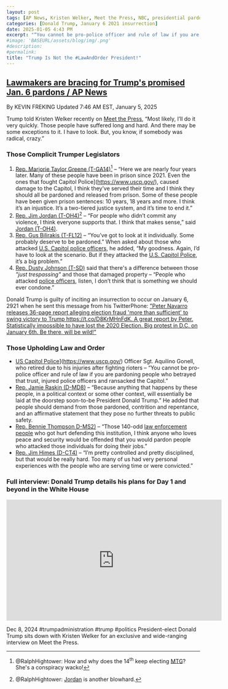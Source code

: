 ```yaml
---
layout: post
tags: [AP News, Kristen Welker, Meet the Press, NBC, presidential pardons, Marjorie Taylor Greene, Jim Jordan, Gus Bilirakis, Dusty Johnson, Aquilino Gonell, Jamie Raskin, Bennie Thompson, Jim Himes, US House, US Capitol Police, politics]
categories: [Donald Trump, January 6 2021 insurrection]
date: 2025-01-05 4:43 PM
excerpt: "“You cannot be pro-police officer and rule of law if you are pardoning people who betrayed that trust, injured police officers and ransacked the Capitol.” – retired US Capitol Police Officer Sgt. Aquilino Gonell"
#image: 'BASEURL/assets/blog/img/.png'
#description:
#permalink:
title: "Trump Is Not the #LawAndOrder President!"
---
```



## [Lawmakers are bracing for Trump's promised Jan. 6 pardons / AP News](https://apnews.com/article/trump-pardons-congress-capitol-riot-crimes-4443c672fc3b1492640684652647cde6)

By KEVIN FREKING
Updated 7:46 AM EST, January 5, 2025

Trump told Kristen Welker recently on [Meet the Press](https://youtu.be/b607aDHUu2I?si=INYC5x_cU_J06JVu), “Most likely, I’ll do it very quickly. Those people have suffered long and hard. And there may be some exceptions to it. I have to look. But, you know, if somebody was radical, crazy.”

### Those Complicit Trumper Legislators

1. [Rep. Marjorie Taylor Greene (T-GA14)](https://greene.house.gov/)[^21] – “Here we are nearly four years later. Many of these people have been in prison since 2021. Even the ones that fought Capitol Police](https://www.uscp.gov/), caused damage to the Capitol, I think they’ve served their time and I think they should all be pardoned and released from prison. Some of these people have been given prison sentences: 10 years, 18 years and more. I think it’s an injustice. It’s a two-tiered justice system, and it’s time to end it.”
2. [Rep. Jim Jordan (T-OH4)](https://jordan.house.gov/)[^22] – “For people who didn’t commit any violence, I think everyone supports that. I think that makes sense,” said [Jordan (T-OH4)](https://jordan.house.gov/).
3. [Rep. Gus Bilirakis (T-FL12)](https://bilirakis.house.gov/) – “You’ve got to look at it individually. Some probably deserve to be pardoned.” When asked about those who attacked [U.S. Capitol police officers](https://www.uscp.gov/), he added, “My goodness. Again, I’d have to look at the scenario. But if they attacked the [U.S. Capitol Police](https://www.uscp.gov/), it’s a big problem.”
4. [Rep. Dusty Johnson (T-SD)](https://dustyjohnson.house.gov/) said that there's a difference between those *"just trespassing"* and those that damaged property – “People who attacked [police officers](https://www.uscp.gov/), listen, I don’t think that is something we should ever condone.”

[^21]: @RalphHightower: How and why does the 14<sup>th</sup> keep electing [MTG](https://greene.house.gov/)? She's a conspiracy wacko!
[^22]: @RalphHightower: [Jordan](https://jordan.house.gov/) is another blowhard.

Donald Trump is guilty of inciting an insurrection to occur on January 6, 2921 when he sent this message from his TwitterPhone: ["Peter Navarro releases 36-page report alleging election fraud 'more than sufficient' to swing victory to Trump https://t.co/D8KrMHnFdK. A great report by Peter. Statistically impossible to have lost the 2020 Election. Big protest in D.C. on January 6th. Be there, will be wild!"](https://x.com/realDonaldTrump/status/1340185773220515840)

### Those Upholding Law and Order

- [US Capitol Police](https://www.uscp.gov/)](https://www.uscp.gov/) Officer Sgt. Aquilino Gonell, who retired due to his injuries after fighting rioters – “You cannot be pro-police officer and rule of law if you are pardoning people who betrayed that trust, injured police officers and ransacked the Capitol.”
- [Rep. Jamie Raskin (D-MD8)](https://raskin.house.gov/) – “Because anything that happens by these people, in a political context or some other context, will essentially be laid at the doorstep soon-to-be President Donald Trump.” He added that people should demand from those pardoned, contrition and repentance, and an affirmative statement that they pose no further threats to public safety. 
- [Rep. Bennie Thompson D-MS2)](https://benniethompson.house.gov/) – “Those 140-odd [law enforcement people](https://www.uscp.gov/) who got hurt defending this institution, I think anyone who loves peace and security would be offended that you would pardon people who attacked those individuals for doing their jobs.”
- [Rep. Jim Himes (D-CT4)](https://himes.house.gov/) – “I’m pretty controlled and pretty disciplined, but that would be really hard. Too many of us had very personal experiences with the people who are serving time or were convicted.”

### Full interview: Donald Trump details his plans for Day 1 and beyond in the White House

<iframe width="560" height="315" src="https://www.youtube.com/embed/b607aDHUu2I?si=71jpuiEFXGWplZy4" title="YouTube video player" frameborder="0" allow="accelerometer; autoplay; clipboard-write; encrypted-media; gyroscope; picture-in-picture; web-share" referrerpolicy="strict-origin-when-cross-origin" allowfullscreen></iframe>

Dec 8, 2024 #trumpadministration #trump #politics
President-elect Donald Trump sits down with Kristen Welker for an exclusive and wide-ranging interview on Meet the Press.

